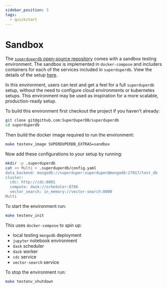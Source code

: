 ```yaml
---
sidebar_position: 3
tags:
  - quickstart
---
```


# Sandbox

The [`superduperdb` open-source repository](https://github.com/SuperDuperDB/superduperdb) comes with a sandbox testing 
environment. The sandbox is implemented in `docker-compose` and includers containers for each of the services 
included in `superduperdb`. View the details of the setup [here](https://github.com/SuperDuperDB/superduperdb/blob/main/deploy/testenv/docker-compose.yaml).

In this environment, users can test and get a feel for a full `superduperdb` setup, without the need to configure cloud environments or kubernetes setups. This environment may be used as inspiration for a more scalable, production-ready setup.

To build this environment first checkout the project if you haven't already:

```bash
git clone git@github.com:SuperDuperDB/superduperdb
cd superduperdb
```

Then build the docker image required to run the environment:

```bash
make testenv_image SUPERDUPERDB_EXTRAS=sandbox
```

Now add these configurations to your setup by running:

```bash
mkdir -p .superduperdb
cat << Multi > .superduperdb/config.yaml
data_backend: mongodb://superduper:superduper@mongodb:27017/test_db
cluster:
  cdc: http://cdc:8001
  compute: dask://scheduler:8786
  vector_search: in_memory://vector-search:8000
Multi
```

To start the environment run:

```bash
make testenv_init
```

This uses `docker-compose` to spin up:

- local testing `mongodb` deployment
- `jupyter` notebook environment
- `dask` scheduler
- `dask` worker
- `cdc` service
- `vector-search` service

To stop the environment run:

```bash
make testenv_shutdown
```

